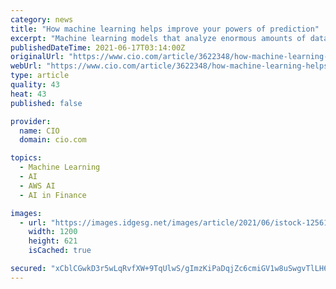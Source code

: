 ```yaml
---
category: news
title: "How machine learning helps improve your powers of prediction"
excerpt: "Machine learning models that analyze enormous amounts of data with seemingly impossible speed and scale enable organizations to make a broad variety of predictions, ranging from when someone might suffer a heart attack,"
publishedDateTime: 2021-06-17T03:14:00Z
originalUrl: "https://www.cio.com/article/3622348/how-machine-learning-helps-improve-your-powers-of-prediction.html"
webUrl: "https://www.cio.com/article/3622348/how-machine-learning-helps-improve-your-powers-of-prediction.html"
type: article
quality: 43
heat: 43
published: false

provider:
  name: CIO
  domain: cio.com

topics:
  - Machine Learning
  - AI
  - AWS AI
  - AI in Finance

images:
  - url: "https://images.idgesg.net/images/article/2021/06/istock-1256177994-100892645-large.jpg"
    width: 1200
    height: 621
    isCached: true

secured: "xCblCGwkD3r5wLqRvfXW+9TqUlwS/gImzKiPaDqjZc6cmiGV1w8uSwgvTlLH6txDS5LZYaW1jaZU0+Con7Ts+AlDYKefXDrx5CMbNSKVXfFlJ/O9VIXg8ubcTb7zvCfZGC/x2QUBYKPOVlxZNxLEJWhcH82calNXrTdxRd4oqwtQaeqz+2ZU6rWqOcRGnBSOeEuqWkxgO7F1bbIHXyeNgUPO56LmQGZApOjRQziNrTA2R9p1JIfNJXaWyns37CD/g5MUHwZQN27BmiWV0h+G6WwtPV4Gy6ntR0hmJOZ2Oseo2swoB66ftrUgj878depMw53qN0lrPd+d3YIh4cbvoK3R3LDRjuBove9244ujSRk=;ra6ltfr+ba0BftUNO2Gx2A=="
---
```


